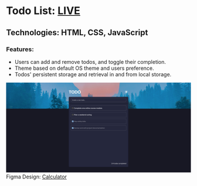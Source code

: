 # Todo List: **[LIVE](https://ahmediramadan01.github.io/todo-list/ "Todo List's Live Preview")**

## Technologies: HTML, CSS, JavaScript

### Features:

- Users can add and remove todos, and toggle their completion.
- Theme based on default OS theme and users preference.
- Todos' persistent storage and retrieval in and from local storage.

![Todo List's Screenshot](./todo-list-screenshot.png?raw=true "Todo List Screenshot")
Figma Design: [Calculator](https://app.bigdevsoon.me/projects/todo-app/browser "Calculator's Figma Design")
